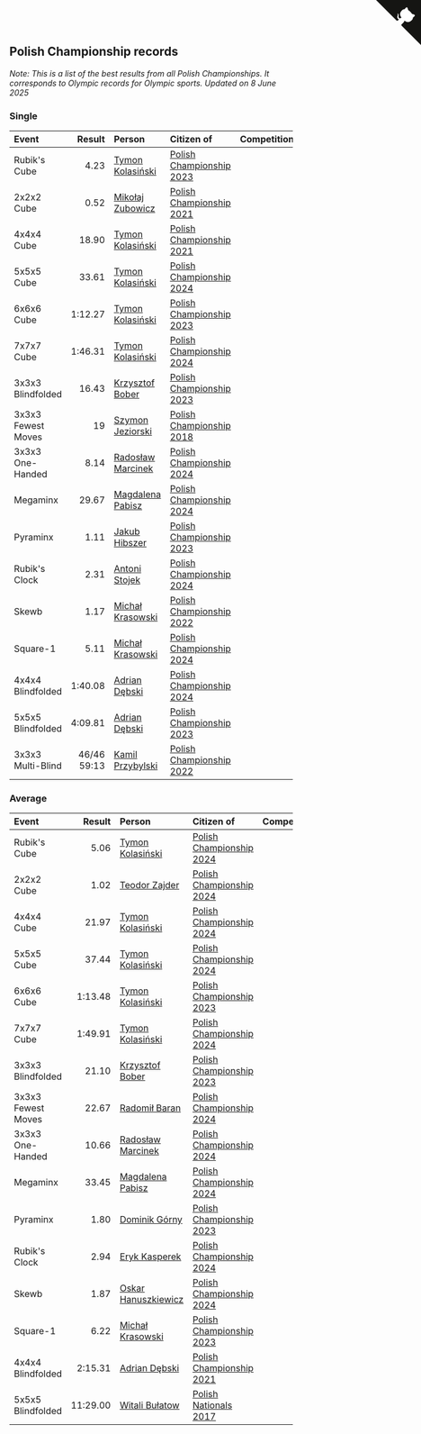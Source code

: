 ## Polish Championship records

*Note: This is a list of the best results from all Polish Championships. It corresponds to Olympic records for Olympic sports.*
*Updated on  8 June 2025*


### Single

| Event | Result | Person | Citizen of | Competition |
| :--- | ---: | :--- | :--- | :--- |
| Rubik's Cube | 4.23 | [Tymon Kolasiński](https://www.worldcubeassociation.org/persons/2016KOLA02) | [Polish Championship 2023](https://www.worldcubeassociation.org/competitions/PolishChampionship2023) |
| 2x2x2 Cube | 0.52 | [Mikołaj Zubowicz](https://www.worldcubeassociation.org/persons/2015ZUBO01) | [Polish Championship 2021](https://www.worldcubeassociation.org/competitions/PolishChampionship2021) |
| 4x4x4 Cube | 18.90 | [Tymon Kolasiński](https://www.worldcubeassociation.org/persons/2016KOLA02) | [Polish Championship 2021](https://www.worldcubeassociation.org/competitions/PolishChampionship2021) |
| 5x5x5 Cube | 33.61 | [Tymon Kolasiński](https://www.worldcubeassociation.org/persons/2016KOLA02) | [Polish Championship 2024](https://www.worldcubeassociation.org/competitions/PolishChampionship2024) |
| 6x6x6 Cube | 1:12.27 | [Tymon Kolasiński](https://www.worldcubeassociation.org/persons/2016KOLA02) | [Polish Championship 2023](https://www.worldcubeassociation.org/competitions/PolishChampionship2023) |
| 7x7x7 Cube | 1:46.31 | [Tymon Kolasiński](https://www.worldcubeassociation.org/persons/2016KOLA02) | [Polish Championship 2024](https://www.worldcubeassociation.org/competitions/PolishChampionship2024) |
| 3x3x3 Blindfolded | 16.43 | [Krzysztof Bober](https://www.worldcubeassociation.org/persons/2013BOBE01) | [Polish Championship 2023](https://www.worldcubeassociation.org/competitions/PolishChampionship2023) |
| 3x3x3 Fewest Moves | 19 | [Szymon Jeziorski](https://www.worldcubeassociation.org/persons/2013JEZI01) | [Polish Championship 2018](https://www.worldcubeassociation.org/competitions/PolishChampionship2018) |
| 3x3x3 One-Handed | 8.14 | [Radosław Marcinek](https://www.worldcubeassociation.org/persons/2022MARC05) | [Polish Championship 2024](https://www.worldcubeassociation.org/competitions/PolishChampionship2024) |
| Megaminx | 29.67 | [Magdalena Pabisz](https://www.worldcubeassociation.org/persons/2017PABI01) | [Polish Championship 2024](https://www.worldcubeassociation.org/competitions/PolishChampionship2024) |
| Pyraminx | 1.11 | [Jakub Hibszer](https://www.worldcubeassociation.org/persons/2018HIBS01) | [Polish Championship 2023](https://www.worldcubeassociation.org/competitions/PolishChampionship2023) |
| Rubik's Clock | 2.31 | [Antoni Stojek](https://www.worldcubeassociation.org/persons/2022STOJ03) | [Polish Championship 2024](https://www.worldcubeassociation.org/competitions/PolishChampionship2024) |
| Skewb | 1.17 | [Michał Krasowski](https://www.worldcubeassociation.org/persons/2013KRAS02) | [Polish Championship 2022](https://www.worldcubeassociation.org/competitions/PolishChampionship2022) |
| Square-1 | 5.11 | [Michał Krasowski](https://www.worldcubeassociation.org/persons/2013KRAS02) | [Polish Championship 2024](https://www.worldcubeassociation.org/competitions/PolishChampionship2024) |
| 4x4x4 Blindfolded | 1:40.08 | [Adrian Dębski](https://www.worldcubeassociation.org/persons/2017DEBS01) | [Polish Championship 2024](https://www.worldcubeassociation.org/competitions/PolishChampionship2024) |
| 5x5x5 Blindfolded | 4:09.81 | [Adrian Dębski](https://www.worldcubeassociation.org/persons/2017DEBS01) | [Polish Championship 2023](https://www.worldcubeassociation.org/competitions/PolishChampionship2023) |
| 3x3x3 Multi-Blind | 46/46 59:13 | [Kamil Przybylski](https://www.worldcubeassociation.org/persons/2016PRZY01) | [Polish Championship 2022](https://www.worldcubeassociation.org/competitions/PolishChampionship2022) |

### Average

| Event | Result | Person | Citizen of | Competition |
| :--- | ---: | :--- | :--- | :--- |
| Rubik's Cube | 5.06 | [Tymon Kolasiński](https://www.worldcubeassociation.org/persons/2016KOLA02) | [Polish Championship 2024](https://www.worldcubeassociation.org/competitions/PolishChampionship2024) |
| 2x2x2 Cube | 1.02 | [Teodor Zajder](https://www.worldcubeassociation.org/persons/2021ZAJD03) | [Polish Championship 2024](https://www.worldcubeassociation.org/competitions/PolishChampionship2024) |
| 4x4x4 Cube | 21.97 | [Tymon Kolasiński](https://www.worldcubeassociation.org/persons/2016KOLA02) | [Polish Championship 2024](https://www.worldcubeassociation.org/competitions/PolishChampionship2024) |
| 5x5x5 Cube | 37.44 | [Tymon Kolasiński](https://www.worldcubeassociation.org/persons/2016KOLA02) | [Polish Championship 2024](https://www.worldcubeassociation.org/competitions/PolishChampionship2024) |
| 6x6x6 Cube | 1:13.48 | [Tymon Kolasiński](https://www.worldcubeassociation.org/persons/2016KOLA02) | [Polish Championship 2023](https://www.worldcubeassociation.org/competitions/PolishChampionship2023) |
| 7x7x7 Cube | 1:49.91 | [Tymon Kolasiński](https://www.worldcubeassociation.org/persons/2016KOLA02) | [Polish Championship 2024](https://www.worldcubeassociation.org/competitions/PolishChampionship2024) |
| 3x3x3 Blindfolded | 21.10 | [Krzysztof Bober](https://www.worldcubeassociation.org/persons/2013BOBE01) | [Polish Championship 2023](https://www.worldcubeassociation.org/competitions/PolishChampionship2023) |
| 3x3x3 Fewest Moves | 22.67 | [Radomił Baran](https://www.worldcubeassociation.org/persons/2020BARA02) | [Polish Championship 2024](https://www.worldcubeassociation.org/competitions/PolishChampionship2024) |
| 3x3x3 One-Handed | 10.66 | [Radosław Marcinek](https://www.worldcubeassociation.org/persons/2022MARC05) | [Polish Championship 2024](https://www.worldcubeassociation.org/competitions/PolishChampionship2024) |
| Megaminx | 33.45 | [Magdalena Pabisz](https://www.worldcubeassociation.org/persons/2017PABI01) | [Polish Championship 2024](https://www.worldcubeassociation.org/competitions/PolishChampionship2024) |
| Pyraminx | 1.80 | [Dominik Górny](https://www.worldcubeassociation.org/persons/2015GORN01) | [Polish Championship 2023](https://www.worldcubeassociation.org/competitions/PolishChampionship2023) |
| Rubik's Clock | 2.94 | [Eryk Kasperek](https://www.worldcubeassociation.org/persons/2021KASP01) | [Polish Championship 2024](https://www.worldcubeassociation.org/competitions/PolishChampionship2024) |
| Skewb | 1.87 | [Oskar Hanuszkiewicz](https://www.worldcubeassociation.org/persons/2018HANU02) | [Polish Championship 2024](https://www.worldcubeassociation.org/competitions/PolishChampionship2024) |
| Square-1 | 6.22 | [Michał Krasowski](https://www.worldcubeassociation.org/persons/2013KRAS02) | [Polish Championship 2023](https://www.worldcubeassociation.org/competitions/PolishChampionship2023) |
| 4x4x4 Blindfolded | 2:15.31 | [Adrian Dębski](https://www.worldcubeassociation.org/persons/2017DEBS01) | [Polish Championship 2021](https://www.worldcubeassociation.org/competitions/PolishChampionship2021) |
| 5x5x5 Blindfolded | 11:29.00 | [Witali Bułatow](https://www.worldcubeassociation.org/persons/2015BUAT01) | [Polish Nationals 2017](https://www.worldcubeassociation.org/competitions/PolishNationals2017) |


<a href="https://github.com/maxidragon/wca_statistics_pl" class="github-corner" aria-label="View source on Github"><svg width="80" height="80" viewBox="0 0 250 250" style="fill:#151513; color:#fff; position: absolute; top: 0; border: 0; right: 0;" aria-hidden="true"><path d="M0,0 L115,115 L130,115 L142,142 L250,250 L250,0 Z"></path><path d="M128.3,109.0 C113.8,99.7 119.0,89.6 119.0,89.6 C122.0,82.7 120.5,78.6 120.5,78.6 C119.2,72.0 123.4,76.3 123.4,76.3 C127.3,80.9 125.5,87.3 125.5,87.3 C122.9,97.6 130.6,101.9 134.4,103.2" fill="currentColor" style="transform-origin: 130px 106px;" class="octo-arm"></path><path d="M115.0,115.0 C114.9,115.1 118.7,116.5 119.8,115.4 L133.7,101.6 C136.9,99.2 139.9,98.4 142.2,98.6 C133.8,88.0 127.5,74.4 143.8,58.0 C148.5,53.4 154.0,51.2 159.7,51.0 C160.3,49.4 163.2,43.6 171.4,40.1 C171.4,40.1 176.1,42.5 178.8,56.2 C183.1,58.6 187.2,61.8 190.9,65.4 C194.5,69.0 197.7,73.2 200.1,77.6 C213.8,80.2 216.3,84.9 216.3,84.9 C212.7,93.1 206.9,96.0 205.4,96.6 C205.1,102.4 203.0,107.8 198.3,112.5 C181.9,128.9 168.3,122.5 157.7,114.1 C157.9,116.9 156.7,120.9 152.7,124.9 L141.0,136.5 C139.8,137.7 141.6,141.9 141.8,141.8 Z" fill="currentColor" class="octo-body"></path></svg></a><style>.github-corner:hover .octo-arm{animation:octocat-wave 560ms ease-in-out}@keyframes octocat-wave{0%,100%{transform:rotate(0)}20%,60%{transform:rotate(-25deg)}40%,80%{transform:rotate(10deg)}}@media (max-width:500px){.github-corner:hover .octo-arm{animation:none}.github-corner .octo-arm{animation:octocat-wave 560ms ease-in-out}}</style>
